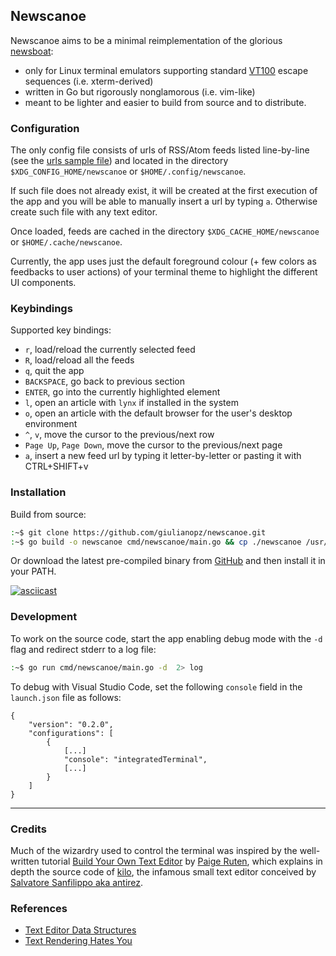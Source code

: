 ## Newscanoe

Newscanoe aims to be a minimal reimplementation of the glorious [newsboat](https://newsboat.org/): 
- only for Linux terminal emulators supporting standard [VT100](https://en.wikipedia.org/wiki/VT100) escape sequences (i.e. xterm-derived)
- written in Go but rigorously nonglamorous (i.e. vim-like)
- meant to be lighter and easier to build from source and to distribute.

### Configuration

The only config file consists of urls of RSS/Atom feeds listed line-by-line (see the [urls sample file](./assets/urls)) and located in the directory `$XDG_CONFIG_HOME/newscanoe` or `$HOME/.config/newscanoe`.

If such file does not already exist, it will be created at the first execution of the app and you will be able to manually insert a url by typing `a`. Otherwise create such file with any text editor.

Once loaded, feeds are cached in the directory `$XDG_CACHE_HOME/newscanoe` or `$HOME/.cache/newscanoe`.

Currently, the app uses just the default foreground colour (+ few colors as feedbacks to user actions) of your terminal theme to highlight the different UI components.

### Keybindings

Supported key bindings:
- `r`, load/reload the currently selected feed
- `R`, load/reload all the feeds
- `q`, quit the app
- `BACKSPACE`, go back to previous section
- `ENTER`, go into the currently highlighted element
- `l`, open an article with `lynx` if installed in the system 
- `o`, open an article with the default browser for the user's desktop environment
- `^`, `v`, move the cursor to the previous/next row
- `Page Up`, `Page Down`, move the cursor to the previous/next page
- `a`, insert a new feed url by typing it letter-by-letter or pasting it with CTRL+SHIFT+v

### Installation

Build from source:
```bash
:~$ git clone https://github.com/giulianopz/newscanoe.git
:~$ go build -o newscanoe cmd/newscanoe/main.go && cp ./newscanoe /usr/local/bin
```

Or download the latest pre-compiled binary from [GitHub](https://github.com/giulianopz/newscanoe/releases) and then install it in your PATH.

[![asciicast](https://asciinema.org/a/GmD6rN1s4vcQVT0xmlYOrlacq.svg)](https://asciinema.org/a/GmD6rN1s4vcQVT0xmlYOrlacq)

### Development

To work on the source code, start the app enabling debug mode with the `-d` flag and redirect stderr to a log file:
```bash
:~$ go run cmd/newscanoe/main.go -d  2> log 
```

To debug with Visual Studio Code, set the following `console` field in the `launch.json` file as follows:
```
{
    "version": "0.2.0",
    "configurations": [
        {
            [...]
            "console": "integratedTerminal",
            [...]
        }
    ]
}
```

---

### Credits

Much of the wizardry used to control the terminal was inspired by the well-written tutorial [Build Your Own Text Editor](https://viewsourcecode.org/snaptoken/kilo/) by [Paige Ruten](https://viewsourcecode.org/), which explains in depth the source code of [kilo](https://github.com/antirez/kilo), the infamous small text editor conceived by [Salvatore Sanfilippo aka antirez](http://invece.org/).

### References

- [Text Editor Data Structures](https://cdacamar.github.io/data%20structures/algorithms/benchmarking/text%20editors/c++/editor-data-structures/?utm_source=programmingdigest&utm_medium&utm_campaign=1663)
- [Text Rendering Hates You](https://faultlore.com/blah/text-hates-you/)
